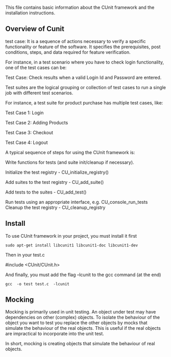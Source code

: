 This file contains basic information about the CUnit framework and the installation instructions.

<h2>Overview of Cunit</h2>

test case: It is a sequence of actions necessary to verify a specific functionality or feature of the software. It specifies the prerequisites, post conditions, steps, and data required for feature verification.

For instance, in a test scenario where you have to check login functionality, one of the test cases can be:

Test Case: Check results when a valid Login Id and Password are entered.

Test suites are the logical grouping or collection of test cases to run a single job with different test scenarios. 

For instance, a test suite for product purchase has multiple test cases, like:

Test Case 1: Login

Test Case 2: Adding Products

Test Case 3: Checkout

Test Case 4: Logout


A typical sequence of steps for using the CUnit framework is:

Write functions for tests (and suite init/cleanup if necessary).

Initialize the test registry - CU_initialize_registry()

Add suites to the test registry - CU_add_suite()

Add tests to the suites - CU_add_test()

Run tests using an appropriate interface, e.g. CU_console_run_tests
Cleanup the test registry - CU_cleanup_registry


Install 
-------------------------------------------------------------------
To use CUnit framework in your project, you must install it first

```sudo apt-get install libcunit1 libcunit1-doc libcunit1-dev```

Then in your test.c

#include <CUnit/CUnit.h>

And finally, you must add the flag –lcunit to the gcc command (at the end)

```gcc  -o test test.c  -lcunit```

<h2>Mocking</h2>


Mocking is primarily used in unit testing. An object under test may have dependencies on other (complex) objects. To isolate the behaviour of the object you want to test you replace the other objects by mocks that simulate the behaviour of the real objects. This is useful if the real objects are impractical to incorporate into the unit test.

In short, mocking is creating objects that simulate the behaviour of real objects.


